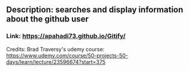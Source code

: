 ## Description: searches and display information about the github user

### Link: https://apahadi73.github.io/Gitify/

Credits: Brad Traversy's udemy course: https://www.udemy.com/course/50-projects-50-days/learn/lecture/23596674?start=375
